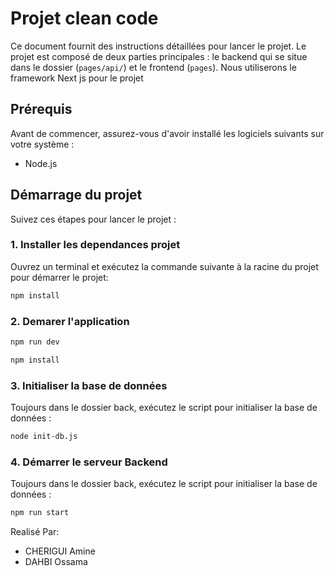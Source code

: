 # Projet clean code

Ce document fournit des instructions détaillées pour lancer le projet. Le projet est composé de deux parties principales : le backend qui se situe dans le dossier (`pages/api/`) et le frontend (`pages`). Nous utiliserons le framework Next js pour le projet

## Prérequis

Avant de commencer, assurez-vous d'avoir installé les logiciels suivants sur votre système :
- Node.js

## Démarrage du projet

Suivez ces étapes pour lancer le projet :

### 1. Installer les dependances projet

Ouvrez un terminal et exécutez la commande suivante à la racine du projet pour démarrer le projet:

```bash
npm install
```

### 2. Demarer l'application

```bash
npm run dev
```


```bash
npm install
```

### 3. Initialiser la base de données

Toujours dans le dossier back, exécutez le script pour initialiser la base de données :

```bash
node init-db.js
```

### 4. Démarrer le serveur Backend

Toujours dans le dossier back, exécutez le script pour initialiser la base de données :

```bash
npm run start
```
Realisé Par:
- CHERIGUI Amine
- DAHBI Ossama
